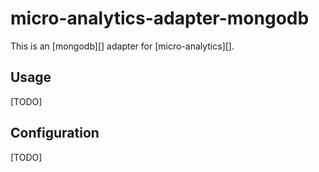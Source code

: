# micro-analytics-adapter-mongodb

This is an [mongodb][] adapter for [micro-analytics][].

## Usage

[TODO]

## Configuration

[TODO]
